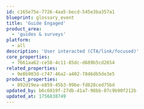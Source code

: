 ```yaml
---
id: c165e75e-7726-4aa5-becd-545e3ba357a1
blueprint: glossary_event
title: 'Guide Engaged'
product_area:
  - 'guides & surveys'
platform:
  - all
description: 'User interacted (CTA/link/focused)'
core_properties:
  - 7661aa62-ce58-4c11-85dc-d689b5cd2654
related_properties:
  - 9e8b903d-c747-46a2-a402-7846db5de3e5
product_properties:
  - 892d19ea-e859-45b3-99be-fd828ced75bd
updated_by: b6c6019f-27db-41a7-98bb-07c9b90f212b
updated_at: 1756838749
---
```

